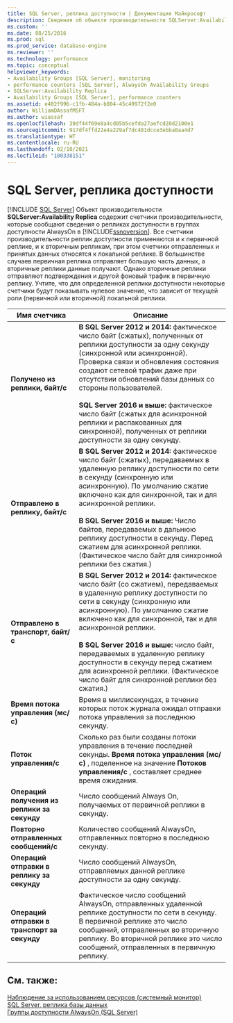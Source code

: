 ```yaml
---
title: SQL Server, реплика доступности | Документация Майкрософт
description: Сведения об объекте производительности SQLServer:Availability Replica, который содержит счетчики производительности, предоставляющие сведения о репликах доступности в группах доступности AlwaysOn.
ms.custom: ''
ms.date: 08/25/2016
ms.prod: sql
ms.prod_service: database-engine
ms.reviewer: ''
ms.technology: performance
ms.topic: conceptual
helpviewer_keywords:
- Availability Groups [SQL Server], monitoring
- performance counters [SQL Server], AlwaysOn Availability Groups
- SQLServer:Availability Replica
- Availability Groups [SQL Server], performance counters
ms.assetid: e402f996-c1fb-484a-b804-45c49972f2e0
author: WilliamDAssafMSFT
ms.author: wiassaf
ms.openlocfilehash: 39df44f69e8a4cd05b5cefda27aefcd20d2100e1
ms.sourcegitcommit: 917df4ffd22e4a229af7dc481dcce3ebba0aa4d7
ms.translationtype: HT
ms.contentlocale: ru-RU
ms.lasthandoff: 02/10/2021
ms.locfileid: "100338151"
---
```

# <a name="sql-server-availability-replica"></a>SQL Server, реплика доступности

 [!INCLUDE [SQL Server](../../includes/applies-to-version/sqlserver.md)]
  Объект производительности **SQLServer:Availability Replica** содержит счетчики производительности, которые сообщают сведения о репликах доступности в группах доступности AlwaysOn в [!INCLUDE[ssnoversion](../../includes/ssnoversion-md.md)]. Все счетчики производительности реплик доступности применяются и к первичной реплике, и к вторичным репликам, при этом счетчики отправленных и принятых данных относятся к локальной реплике. В большинстве случаев первичная реплика отправляет большую часть данных, а вторичные реплики данные получают. Однако вторичные реплики отправляют подтверждения и другой фоновый трафик в первичную реплику. Учтите, что для определенной реплики доступности некоторые счетчики будут показывать нулевое значение, что зависит от текущей роли (первичной или вторичной) локальной реплики.  
  
|Имя счетчика|Описание|  
|------------------|-----------------|  
|**Получено из реплики, байт/с**|**В SQL Server 2012 и 2014:** фактическое число байт (сжатых), полученных от реплики доступности за одну секунду (синхронной или асинхронной). Проверка связи и обновления состояния создают сетевой трафик даже при отсутствии обновлений базы данных со стороны пользователей. <BR/> <BR/> **SQL Server 2016 и выше:** фактическое число байт (сжатых для асинхронной реплики и распакованных для синхронной), полученных от реплики доступности за одну секунду.|  
|**Отправлено в реплику, байт/с**|**В SQL Server 2012 и 2014:** фактическое число байт (сжатых), передаваемых в удаленную реплику доступности по сети в секунду (синхронную или асинхронную). По умолчанию сжатие включено как для синхронной, так и для асинхронной реплики. <BR/> <BR/> **В SQL Server 2016 и выше:** Число байтов, передаваемых в дальнюю реплику доступности в секунду. Перед сжатием для асинхронной реплики. (Фактическое число байт для синхронной реплики без сжатия.)|  
|**Отправлено в транспорт, байт/с**|**В SQL Server 2012 и 2014:** фактическое число байт (со сжатием), передаваемых в удаленную реплику доступности по сети в секунду (синхронную или асинхронную). По умолчанию сжатие включено как для синхронной, так и для асинхронной реплики. <BR/> <BR/> **В SQL Server 2016 и выше:** число байт, передаваемых в удаленную реплику доступности в секунду перед сжатием для асинхронной реплики. (Фактическое число байт для синхронной реплики без сжатия.)|  
|**Время потока управления (мс/с)**|Время в миллисекундах, в течение которых поток журнала ожидал отправки потока управления за последнюю секунду.|  
|**Поток управления/с**|Сколько раз были созданы потоки управления в течение последней секунды. **Время потока управления (мс/с)** , поделенное на значение **Потоков управления/с** , составляет среднее время ожидания.|  
|**Операций получения из реплики за секунду**|Число сообщений Always On, получаемых от первичной реплики в секунду.|  
|**Повторно отправленных сообщений/с**|Количество сообщений AlwaysOn, отправленных повторно в последнюю секунду.|  
|**Операций отправки в реплику за секунду**|Число сообщений AlwaysOn, отправляемых данной реплике доступности за одну секунду.|  
|**Операций отправки в транспорт за секунду**|Фактическое число сообщений AlwaysOn, отправленных удаленной реплике доступности по сети в секунду. В первичной реплике это число сообщений, отправленных во вторичную реплику. Во вторичной реплике это число сообщений, отправленных в первичную реплику.|  
  
## <a name="see-also"></a>См. также: 
 
 [Наблюдение за использованием ресурсов (системный монитор)](../../relational-databases/performance-monitor/monitor-resource-usage-system-monitor.md)   
 [SQL Server, реплика базы данных](../../relational-databases/performance-monitor/sql-server-database-replica.md)   
 [Группы доступности AlwaysOn (SQL Server)](../../database-engine/availability-groups/windows/always-on-availability-groups-sql-server.md)  
  
  
